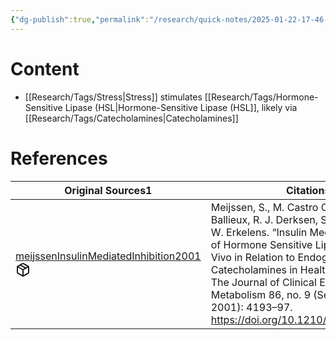```yaml
---
{"dg-publish":true,"permalink":"/research/quick-notes/2025-01-22-17-46-56/","updated":"2025-01-28T19:45:48-05:00"}
---
```


# Content
- [[Research/Tags/Stress\|Stress]] stimulates [[Research/Tags/Hormone-Sensitive Lipase (HSL\|Hormone-Sensitive Lipase (HSL]], likely via [[Research/Tags/Catecholamines\|Catecholamines]]
# References
<div><table class="dataview table-view-table"><thead class="table-view-thead"><tr class="table-view-tr-header"><th class="table-view-th"><span>Original Sources</span><span class="dataview small-text">1</span></th><th class="table-view-th"><span>Citations</span></th></tr></thead><tbody class="table-view-tbody"><tr><td><span><a data-tooltip-position="top" aria-label="Research/Evidence Sources/meijssenInsulinMediatedInhibition2001.md" data-href="Research/Evidence Sources/meijssenInsulinMediatedInhibition2001.md" href="Research/Evidence Sources/meijssenInsulinMediatedInhibition2001.md" class="internal-link" target="_blank" rel="noopener nofollow" fileclass-name="Research Links">meijssenInsulinMediatedInhibition2001</a><a class="metadata-menu fileclass-icon"><svg xmlns="http://www.w3.org/2000/svg" width="24" height="24" viewBox="0 0 24 24" fill="none" stroke="currentColor" stroke-width="2" stroke-linecap="round" stroke-linejoin="round" class="svg-icon lucide-package"><path d="m7.5 4.27 9 5.15"></path><path d="M21 8a2 2 0 0 0-1-1.73l-7-4a2 2 0 0 0-2 0l-7 4A2 2 0 0 0 3 8v8a2 2 0 0 0 1 1.73l7 4a2 2 0 0 0 2 0l7-4A2 2 0 0 0 21 16Z"></path><path d="m3.3 7 8.7 5 8.7-5"></path><path d="M12 22V12"></path></svg></a></span></td><td><span>Meijssen, S., M. Castro Cabezas, C. G. M. Ballieux, R. J. Derksen, S. Bilecen, and D. W. Erkelens. “Insulin Mediated Inhibition of Hormone Sensitive Lipase Activity in Vivo in Relation to Endogenous Catecholamines in Healthy Subjects.” The Journal of Clinical Endocrinology &amp; Metabolism 86, no. 9 (September 1, 2001): 4193–97. <a rel="noopener nofollow" class="external-link" href="https://doi.org/10.1210/jcem.86.9.7794" target="_blank">https://doi.org/10.1210/jcem.86.9.7794</a>.</span></td></tr></tbody></table></div>

